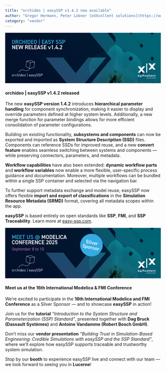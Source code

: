 ```yaml
---
title: "orchideo | easySSP v1.4.2 now available"
author: "Gregor Hermann, Peter Lobner [eXXcellent solutions](https://www.exxcellent.de/)"
category: "vendor"
---
```


![](easySSP1_4_2.png)

#### orchideo \| easySSP v1.4.2 released

The new **easySSP version 1.4.2** introduces **hierarchical parameter handling** for component synchronization, making it easier to display and override parameters defined at higher system levels. Additionally, a new merge function for parameter bindings allows for more efficient consolidation of parameter configurations.

Building on existing functionality, **subsystems and components** can now be exported and imported as **System Structure Description (SSD)** files. Components can reference SSDs for improved reuse, and a new **convert feature** enables seamless switching between systems and components — while preserving connectors, parameters, and metadata.

**Workflow capabilities** have also been extended: **dynamic workflow parts** and **workflow variables** now enable a more flexible, user-specific process guidance and documentation. Moreover, multiple workflows can be bundled within a single SSP container and selected via the navigation bar.

To further support metadata exchange and model reuse, easySSP now offers flexible **import and export of classifications** in the **Simulation Resource Metadata (SRMD)** format, covering all metadata scopes within the app.


**easySSP** is based entirely on open standards like **SSP**, **FMI**, and **SSP Traceability**. Learn more at [easy-ssp.com](https://easy-ssp.com).


![](easySSPModelicaConference.png)

#### Meet us at the 16th International Modelica & FMI Conference

We’re excited to participate in the **16th International Modelica and FMI Conference** as a Silver Sponsor — and to showcase **easySSP** in action!

Join us for the **tutorial** *“Introduction to the System Structure and Parameterization (SSP) Standard”*, presented together with **Dag Bruck (Dassault Systèmes)** and **Antoine Vandamme (Robert Bosch GmbH)**.

Don’t miss our **vendor presentation** *“Building Trust in Simulation-Based Engineering: Credible Simulations with easySSP and the SSP Standard”*, where we’ll explore how easySSP supports traceable and trustworthy system simulation.

Stop by our **booth** to experience easySSP live and connect with our team — we look forward to seeing you in **Lucerne**!

